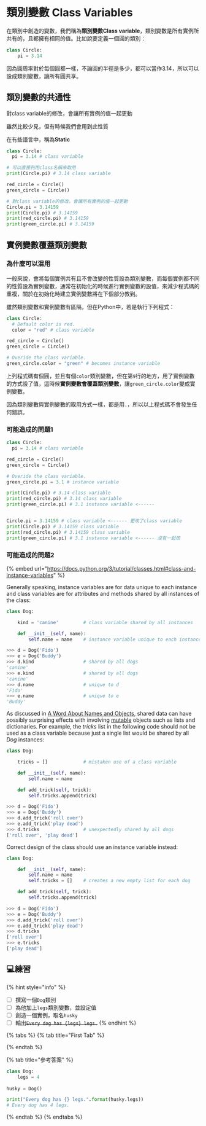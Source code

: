 # 類別變數 Class Variables

在類別中創造的變數，我們稱為**類別變數Class variable**，類別變數是所有實例所共有的，且都擁有相同的值。比如說要定義一個圓的類別：

```python
class Circle:
    pi = 3.14
```

因為圓周率對於每個圓都一樣，不論圓的半徑是多少，都可以當作3.14，所以可以設成類別變數，讓所有圓共享。

## 類別變數的共通性

對class variable的修改，會讓所有實例的值一起更動

雖然比較少見，但有時候我們會用到此性質

在有些語言中，稱為**Static**

```python
class Circle:
  pi = 3.14 # class variable

# 可以直接利用class名稱來取用
print(Circle.pi) # 3.14 class variable

red_circle = Circle()
green_circle = Circle()

# 對class variable的修改，會讓所有實例的值一起更動
Circle.pi = 3.14159
print(Circle.pi) # 3.14159
print(red_circle.pi) # 3.14159
print(green_circle.pi) # 3.14159
```

## 實例變數覆蓋類別變數

### 為什麼可以混用

一般來說，會將每個實例共有且不會改變的性質設為類別變數，而每個實例都不同的性質設為實例變數，通常在初始化的時候進行實例變數的設值，來減少程式碼的重複，關於在初始化時建立實例變數將在下個部分教到。

雖然類別變數和實例變數有區隔，但在Python中，若是執行下列程式：

```python
class Circle:
  # Default color is red.
  color = "red" # class variable

red_circle = Circle()
green_circle = Circle()

# Overide the class variable.
green_circle.color = "green" # becomes instance variable
```

上列程式碼有個圓，並且有個`color`類別變數，但在第`9`行的地方，用了實例變數的方式設了值，這時候**實例變數會覆蓋類別變數**，讓`green_circle.color`變成實例變數。

因為類別變數與實例變數的取用方式一樣，都是用`.`，所以以上程式碼不會發生任何錯誤。

### 可能造成的問題1

```python
class Circle:
  pi = 3.14 # class variable

red_circle = Circle()
green_circle = Circle()

# Overide the class variable.
green_circle.pi = 3.1 # instance variable

print(Circle.pi) # 3.14 class variable
print(red_circle.pi) # 3.14 class variable
print(green_circle.pi) # 3.1 instance variable <------


Circle.pi = 3.14159 # class variable <------ 更改了class variable
print(Circle.pi) # 3.14159 class variable
print(red_circle.pi) # 3.14159 class variable
print(green_circle.pi) # 3.1 instance variable <------ 沒有一起改
```

### 可能造成的問題2

{% embed url="https://docs.python.org/3/tutorial/classes.html#class-and-instance-variables" %}

Generally speaking, instance variables are for data unique to each instance and class variables are for attributes and methods shared by all instances of the class:

```python
class Dog:

    kind = 'canine'         # class variable shared by all instances

    def __init__(self, name):
        self.name = name    # instance variable unique to each instance

>>> d = Dog('Fido')
>>> e = Dog('Buddy')
>>> d.kind                  # shared by all dogs
'canine'
>>> e.kind                  # shared by all dogs
'canine'
>>> d.name                  # unique to d
'Fido'
>>> e.name                  # unique to e
'Buddy'
```

As discussed in [A Word About Names and Objects](https://docs.python.org/3/tutorial/classes.html#tut-object), shared data can have possibly surprising effects with involving [mutable](https://docs.python.org/3/glossary.html#term-mutable) objects such as lists and dictionaries. For example, the _tricks_ list in the following code should not be used as a class variable because just a single list would be shared by all _Dog_ instances:

```python
class Dog:

    tricks = []             # mistaken use of a class variable

    def __init__(self, name):
        self.name = name

    def add_trick(self, trick):
        self.tricks.append(trick)

>>> d = Dog('Fido')
>>> e = Dog('Buddy')
>>> d.add_trick('roll over')
>>> e.add_trick('play dead')
>>> d.tricks                # unexpectedly shared by all dogs
['roll over', 'play dead']
```

Correct design of the class should use an instance variable instead:

```python
class Dog:

    def __init__(self, name):
        self.name = name
        self.tricks = []    # creates a new empty list for each dog

    def add_trick(self, trick):
        self.tricks.append(trick)

>>> d = Dog('Fido')
>>> e = Dog('Buddy')
>>> d.add_trick('roll over')
>>> e.add_trick('play dead')
>>> d.tricks
['roll over']
>>> e.tricks
['play dead']
```

## 💻練習

{% hint style="info" %}
* [ ] 撰寫一個`Dog`類別
* [ ] 為他加上`legs`類別變數，並設定值
* [ ] 創造一個實例，取名`husky`
* [ ] 輸出~~`Every dog has {legs} legs.`~~
{% endhint %}

{% tabs %}
{% tab title="First Tab" %}

{% endtab %}

{% tab title="參考答案" %}
```python
class Dog:
    legs = 4
    
husky = Dog()

print("Every dog has {} legs.".format(husky.legs))
# Every dog has 4 legs.
```
{% endtab %}
{% endtabs %}
